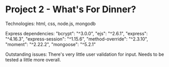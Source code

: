 # Project 2 - What's For Dinner?

Technologies: html, css, node.js, mongodb

Express dependencies:
    "bcrypt": "^3.0.0",
    "ejs": "^2.6.1",
    "express": "^4.16.3",
    "express-session": "^1.15.6",
    "method-override": "^2.3.10",
    "moment": "^2.22.2",
    "mongoose": "^5.2.1"
    
    
 
 Outstanding issues: There's very little user validation for input. Needs to be tested a little more overall. 
